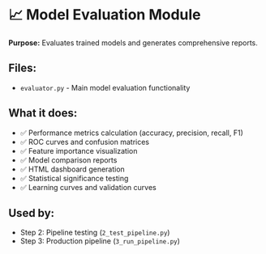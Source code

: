 # 📈 Model Evaluation Module

**Purpose:** Evaluates trained models and generates comprehensive reports.

## Files:
- `evaluator.py` - Main model evaluation functionality

## What it does:
- ✅ Performance metrics calculation (accuracy, precision, recall, F1)
- ✅ ROC curves and confusion matrices
- ✅ Feature importance visualization
- ✅ Model comparison reports
- ✅ HTML dashboard generation
- ✅ Statistical significance testing
- ✅ Learning curves and validation curves

## Used by:
- Step 2: Pipeline testing (`2_test_pipeline.py`)
- Step 3: Production pipeline (`3_run_pipeline.py`)
